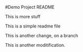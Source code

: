 #Demo Project README


This is more stuff


This is a simple readme file


This is another change, on a branch


This is another moditification. 